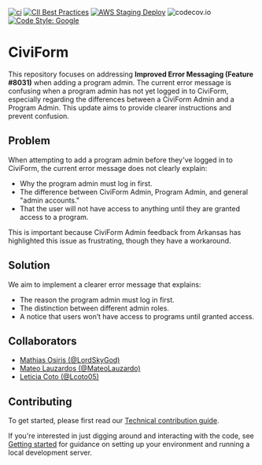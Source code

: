 [![ci](https://github.com/civiform/civiform/actions/workflows/push_tests.yaml/badge.svg)](https://github.com/civiform/civiform/actions/workflows/push_tests.yaml)
[![CII Best Practices](https://bestpractices.coreinfrastructure.org/projects/6008/badge)](https://bestpractices.coreinfrastructure.org/projects/6008)
[![AWS Staging Deploy](https://github.com/civiform/civiform-staging-deploy/actions/workflows/aws_deploy.yaml/badge.svg?branch=main)](https://github.com/civiform/civiform-staging-deploy/actions/workflows/aws_deploy.yaml)
![codecov.io](https://codecov.io/github/civiform/civiform/coverage.svg?branch=main)
[![Code Style: Google](https://img.shields.io/badge/code%20style-google-blueviolet.svg)](https://google.github.io/styleguide/)

# CiviForm

This repository focuses on addressing **Improved Error Messaging (Feature #8031)** when adding a program admin. The current error message is confusing when a program admin has not yet logged in to CiviForm, especially regarding the differences between a CiviForm Admin and a Program Admin. This update aims to provide clearer instructions and prevent confusion.

## Problem
When attempting to add a program admin before they've logged in to CiviForm, the current error message does not clearly explain:
- Why the program admin must log in first.
- The difference between CiviForm Admin, Program Admin, and general "admin accounts."
- That the user will not have access to anything until they are granted access to a program.

This is important because CiviForm Admin feedback from Arkansas has highlighted this issue as frustrating, though they have a workaround.

## Solution
We aim to implement a clearer error message that explains:
- The reason the program admin must log in first.
- The distinction between different admin roles.
- A notice that users won’t have access to programs until granted access.

## Collaborators

- [Mathias Osiris (@LordSkyGod)](https://github.com/LordSkyGod)
- [Mateo Lauzardos (@MateoLauzardo)](https://github.com/MateoLauzardo)
- [Leticia Coto (@Lcoto05)](https://github.com/Lcoto05)

## Contributing

To get started, please first read our [Technical contribution guide](https://github.com/civiform/civiform/wiki/Technical-contribution-guide).

If you're interested in just digging around and interacting with the code, see
[Getting started](https://github.com/civiform/civiform/wiki/Getting-started) for guidance on
setting up your environment and running a local development server.
